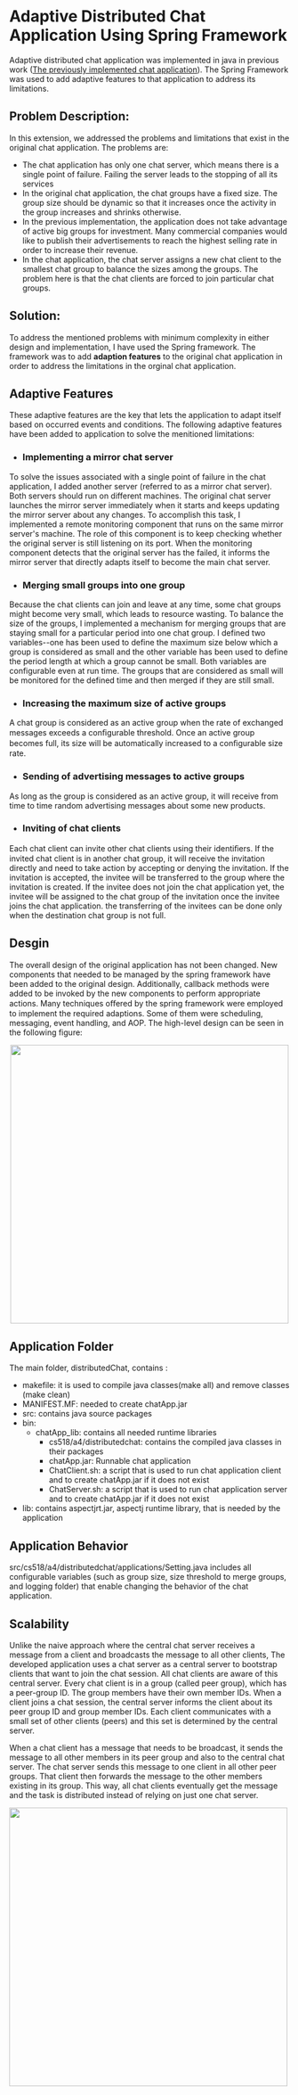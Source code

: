 # Adaptive Distributed Chat Application Using Spring Framework

Adaptive distributed chat application was implemented in java in previous work ([The previously implemented chat application](https://github.com/wbudgaga/distributedChat)). The Spring Framework was used to add adaptive features to that application to address its limitations.

## Problem Description:
In this extension, we addressed the problems and limitations that exist in the original chat application. The problems are:
- The chat application has only one chat server, which means there is a single point of failure. Failing the server leads to the stopping of all its services
- In the original chat application, the chat groups have a fixed size. The group size should be dynamic so that it increases once the activity in the group increases and shrinks otherwise. 
- In the previous implementation, the application does not take advantage of active big groups for investment. Many commercial companies would like to publish their advertisements to reach the highest selling rate in order to increase their revenue.
- In the chat application, the chat server assigns a new chat client to the smallest chat group to balance the sizes among the groups. The problem here is that the chat clients are forced to join particular chat groups. 

## Solution:
To address the mentioned problems with minimum complexity in either design and implementation, I have used the Spring framework. The framework was to add **adaption features** to the original chat application in order to address the limitations in the orginal chat application.


## Adaptive Features
These adaptive features are the key that lets the application to adapt itself based on occurred events and conditions. The following adaptive features have been added to application to solve the menitioned limitations:

* ### Implementing a mirror chat server
To solve the issues associated with a single point of failure in the chat application, I added another server (referred to as a mirror chat server). Both servers should run on different machines. The original chat server launches the mirror server immediately when it starts and keeps updating the mirror server about any changes.
To accomplish this task, I implemented a remote monitoring component that runs on the same mirror server's machine. The role of this component is to keep checking whether the original server is still listening on its port. 
When the monitoring component detects that the original server has  the failed, 
it informs the mirror server that directly adapts itself to become the main chat server. 

* ### Merging small groups into one group
Because the chat clients can join and leave at any time, some chat groups might become very small, which leads to resource wasting. To balance the size of the groups, I implemented a mechanism for merging groups that are staying small for a particular period into one chat group.  I defined two variables--one has been used to define the maximum size below which a group is considered as small and the other variable has been used to define the period length at which a group cannot be small. Both variables are configurable even at run time.
The groups that are considered as small will be monitored for the defined time and then merged if they are still small.

* ### Increasing the maximum size of active groups
A chat group is considered as an active group when the rate of exchanged messages exceeds a conﬁgurable threshold. Once an active group becomes full, its size will be automatically increased to a conﬁgurable size rate.

* ### Sending of advertising messages to active groups
As long as the group is considered as an active group, it will receive from time to time random advertising messages about some new products.

* ### Inviting of chat clients
Each chat client can invite other chat clients using their identiﬁers. If the invited chat client is in another chat group, it will receive the invitation directly and need to take action by accepting or denying the invitation. 
If the invitation is accepted, the invitee will be transferred to the group where the invitation is created. If the invitee does not join the chat application yet, the invitee will be assigned to the chat group of the invitation once the invitee joins the chat application. the transferring of the invitees can be done only when the destination chat group is not full.


## Desgin
The overall design of the original application has not been changed. New components that needed to be managed by the spring framework have been added to the original design. Additionally, callback methods were added to be invoked by the new components to perform appropriate actions.
Many techniques oﬀered by the spring framework were employed to implement the required adaptions. Some of them were scheduling, messaging, event handling, and AOP. The high-level design can be seen in the following figure:

<p align="center">
<img src="https://user-images.githubusercontent.com/40745827/94462492-d7040400-0178-11eb-8797-6a3a4d524651.png" width="500" height="500">
</p>

## Application Folder
The main folder, distributedChat,  contains :
- makefile: it is used to compile java classes(make all) and remove classes (make clean)
- MANIFEST.MF:  needed to create chatApp.jar
- src: contains java source packages
- bin: 
  - chatApp_lib: contains all needed runtime libraries
	- cs518/a4/distributedchat: contains the compiled java classes in their packages
	- chatApp.jar: Runnable chat application
	- ChatClient.sh: a script that is used to run chat application client and to create chatApp.jar if it does not exist
	- ChatServer.sh: a script that is used to run chat application server and to create chatApp.jar if it does not exist
- lib: contains aspectjrt.jar, aspectj runtime library, that is needed by the application


## Application Behavior
src/cs518/a4/distributedchat/applications/Setting.java includes all configurable variables (such as group size, size threshold to merge groups, and logging folder) that enable changing the behavior of the chat application.


## Scalability
Unlike the naive approach where the central chat server receives a message from a client and broadcasts the message to all other clients, 
The developed application uses a chat server as a central server to bootstrap clients that want to join the chat session. All chat clients are aware of this central server. Every chat client is in a group (called peer group), which has a peer-group ID. The group members have their own member IDs. When a client joins a chat session, the central server informs the client about its peer group ID and group member IDs. Each client communicates with a small set of other clients (peers) and this set is determined by the central server.

When a chat client has a message that needs to be broadcast, it sends the message to all other members in its peer group and also to the central chat server. The chat server sends this message to one client in all other peer groups. That client then forwards the message to the other members existing in its group. This way, all chat clients eventually get the message and the task is distributed instead of relying on just one chat server.




<img src="https://user-images.githubusercontent.com/40745827/94462521-e3885c80-0178-11eb-8757-2af692060085.png" width="500" height="500">

